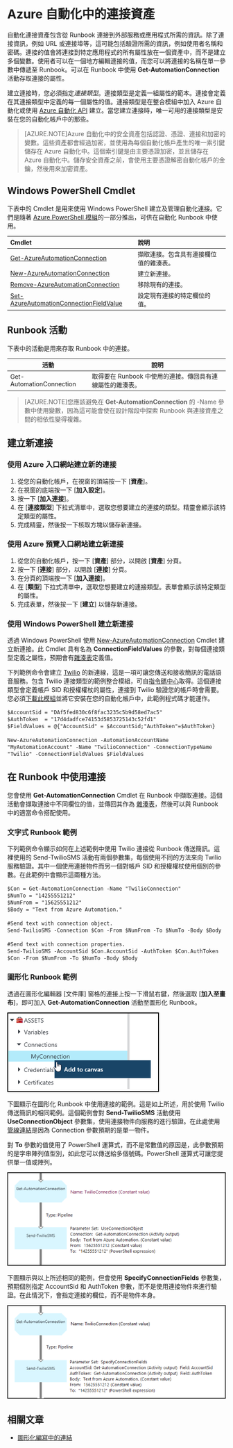 <properties 
   pageTitle="Azure 自動化中的連接資產"
   description="Azure 自動化中的連接資產包含從 Runbook 連接到外部服務或應用程式所需的資訊。這篇文章說明連接的詳細資料，以及如何以文字和圖形化編寫形式加以使用。"
   services="automation"
   documentationCenter=""
   authors="bwren"
   manager="stevenka"
   editor="tysonn" />
<tags 
   ms.service="automation"
   ms.devlang="na"
   ms.topic="article"
   ms.tgt_pltfrm="na"
   ms.workload="infrastructure-services"
   ms.date="05/21/2015"
   ms.author="bwren" />

# Azure 自動化中的連接資產

自動化連接資產包含從 Runbook 連接到外部服務或應用程式所需的資訊。除了連接資訊，例如 URL 或連接埠等，這可能包括驗證所需的資訊，例如使用者名稱和密碼。連接的值會將連接到特定應用程式的所有屬性放在一個資產中，而不是建立多個變數。使用者可以在一個地方編輯連接的值，而您可以將連接的名稱在單一參數中傳遞至 Runbook。可以在 Runbook 中使用 **Get-AutomationConnection** 活動存取連接的屬性。

建立連接時，您必須指定*連接類型*。連接類型是定義一組屬性的範本。連接會定義在其連接類型中定義的每一個屬性的值。連接類型是在整合模組中加入 Azure 自動化或使用 [Azure 自動化 API](http://msdn.microsoft.com/library/azure/mt163818.aspx) 建立。當您建立連接時，唯一可用的連接類型是安裝在您的自動化帳戶中的那些。

>[AZURE.NOTE]Azure 自動化中的安全資產包括認證、憑證、連接和加密的變數。這些資產都會經過加密，並使用為每個自動化帳戶產生的唯一索引鍵儲存在 Azure 自動化中。這個索引鍵是由主要憑證加密，並且儲存在 Azure 自動化中。儲存安全資產之前，會使用主要憑證解密自動化帳戶的金鑰，然後用來加密資產。

## Windows PowerShell Cmdlet

下表中的 Cmdlet 是用來使用 Windows PowerShell 建立及管理自動化連接。它們是隨著 [Azure PowerShell 模組](../powershell-install-configure.md)的一部分推出，可供在自動化 Runbook 中使用。

|Cmdlet|說明|
|:---|:---|
|[Get-AzureAutomationConnection](http://msdn.microsoft.com/library/dn921828.aspx)|擷取連接。包含具有連接欄位值的雜湊表。|
|[New-AzureAutomationConnection](http://msdn.microsoft.com/library/dn921825.aspx)|建立新連接。|
|[Remove-AzureAutomationConnection](http://msdn.microsoft.com/library/dn921827.aspx)|移除現有的連接。|
|[Set-AzureAutomationConnectionFieldValue](http://msdn.microsoft.com/library/dn921826.aspx)|設定現有連接的特定欄位的值。|

## Runbook 活動

下表中的活動是用來存取 Runbook 中的連接。

|活動|說明|
|---|---|
|Get-AutomationConnection|取得要在 Runbook 中使用的連接。傳回具有連線屬性的雜湊表。|

>[AZURE.NOTE]您應該避免在 **Get-AutomationConnection** 的 -Name 參數中使用變數，因為這可能會使在設計階段中探索 Runbook 與連接資產之間的相依性變得複雜。

## 建立新連接

### 使用 Azure 入口網站建立新的連接

1. 從您的自動化帳戶，在視窗的頂端按一下 [**資產**]。
1. 在視窗的底端按一下 [**加入設定**]。
1. 按一下 [**加入連接**]。
2. 在 [**連接類型**] 下拉式清單中，選取您想要建立的連接的類型。精靈會顯示該特定類型的屬性。
1. 完成精靈，然後按一下核取方塊以儲存新連接。


### 使用 Azure 預覽入口網站建立新連接

1. 從您的自動化帳戶，按一下 [**資產**] 部分，以開啟 [**資產**] 分頁。
1. 按一下 [**連接**] 部分，以開啟 [**連接**] 分頁。
1. 在分頁的頂端按一下 [**加入連接**]。
2. 在 [**類型**] 下拉式清單中，選取您想要建立的連接類型。表單會顯示該特定類型的屬性。
1. 完成表單，然後按一下 [**建立**] 以儲存新連接。



### 使用 Windows PowerShell 建立新連接

透過 Windows PowerShell 使用 [New-AzureAutomationConnection](http://msdn.microsoft.com/library/dn921825.aspx) Cmdlet 建立新連接。此 Cmdlet 具有名為 **ConnectionFieldValues** 的參數，對每個連接類型定義之屬性，預期會有[雜湊表](http://technet.microsoft.com/zh-tw/library/hh847780.aspx)定義值。


下列範例命令會建立 [Twilio](http://www.twilio.com) 的新連線，這是一項可讓您傳送和接收簡訊的電話語音服務。包含 Twilio 連接類型的範例整合模組，可自[指令碼中心](http://gallery.technet.microsoft.com/scriptcenter/Twilio-PowerShell-Module-8a8bfef8)取得。這個連接類型會定義帳戶 SID 和授權權杖的屬性，連接到 Twilio 驗證您的帳戶時會需要。您必須[下載此模組](http://gallery.technet.microsoft.com/scriptcenter/Twilio-PowerShell-Module-8a8bfef8)並將它安裝在您的自動化帳戶中，此範例程式碼才能運作。

	$AccountSid = "DAf5fed830c6f8fac3235c5b9d58ed7ac5"
	$AuthToken  = "17d4dadfce74153d5853725143c52fd1"
	$FieldValues = @{"AccountSid" = $AccountSid;"AuthToken"=$AuthToken}

	New-AzureAutomationConnection -AutomationAccountName "MyAutomationAccount" -Name "TwilioConnection" -ConnectionTypeName "Twilio" -ConnectionFieldValues $FieldValues


## 在 Runbook 中使用連接

您會使用 **Get-AutomationConnection** Cmdlet 在 Runbook 中擷取連接。這個活動會擷取連接中不同欄位的值，並傳回其作為 [雜湊表](http://go.microsoft.com/fwlink/?LinkID=324844)，然後可以與 Runbook 中的適當命令搭配使用。

### 文字式 Runbook 範例
下列範例命令顯示如何在上述範例中使用 Twilio 連接從 Runbook 傳送簡訊。這裡使用的 Send-TwilioSMS 活動有兩個參數集，每個使用不同的方法來向 Twilio 服務驗證。其中一個使用連接物件而另一個對帳戶 SID 和授權權杖使用個別的參數。在此範例中會顯示這兩種方法。

	$Con = Get-AutomationConnection -Name "TwilioConnection"
	$NumTo = "14255551212"
	$NumFrom = "15625551212"
	$Body = "Text from Azure Automation."

	#Send text with connection object.
	Send-TwilioSMS -Connection $Con -From $NumFrom -To $NumTo -Body $Body

	#Send text with connection properties.
	Send-TwilioSMS -AccountSid $Con.AccountSid -AuthToken $Con.AuthToken $Con -From $NumFrom -To $NumTo -Body $Body

### 圖形化 Runbook 範例

透過在圖形化編輯器 [文件庫] 窗格的連接上按一下滑鼠右鍵，然後選取 [**加入至畫布**]，即可加入 **Get-AutomationConnection** 活動至圖形化 Runbook。

![](media/automation-connections/connection-add-canvas.png)

下圖顯示在圖形化 Runbook 中使用連接的範例。這是如上所述，用於使用 Twilio 傳送簡訊的相同範例。這個範例會對 **Send-TwilioSMS** 活動使用 **UseConnectionObject** 參數集，使用連接物件向服務的進行驗證。在此處使用[管線連結](automation-graphical-authoring-intro.md#links-and-workflow)是因為 Connection 參數預期的是單一物件。

對 **To** 參數的值使用了 PowerShell 運算式，而不是常數值的原因是，此參數預期的是字串陣列值型別，如此您可以傳送給多個號碼。PowerShell 運算式可讓您提供單一值或陣列。

![](media/automation-connections/get-connection-object.png)

下圖顯示與以上所述相同的範例，但會使用 **SpecifyConnectionFields** 參數集，預期個別指定 AccountSid 和 AuthToken 參數，而不是使用連接物件來進行驗證。在此情況下，會指定連接的欄位，而不是物件本身。

![](media/automation-connections/get-connection-properties.png)



## 相關文章

- [圖形化編寫中的連結](automation-graphical-authoring-intro.md#links-and-workflow)
 

<!---HONumber=62-->
